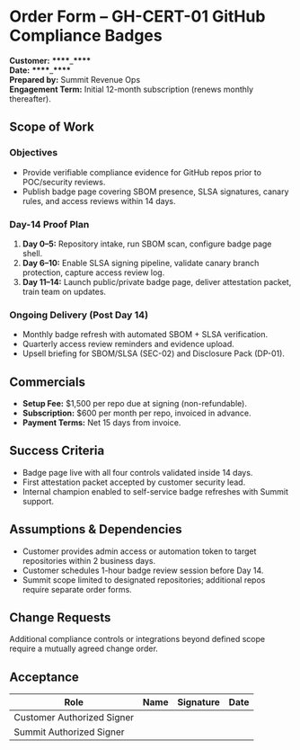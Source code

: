 # Order Form – GH-CERT-01 GitHub Compliance Badges

**Customer:** ********\*\*\*\*********\_********\*\*\*\*********  
**Date:** ********\*\*\*\*********\_********\*\*\*\*********  
**Prepared by:** Summit Revenue Ops  
**Engagement Term:** Initial 12-month subscription (renews monthly thereafter).

## Scope of Work

### Objectives

- Provide verifiable compliance evidence for GitHub repos prior to POC/security reviews.
- Publish badge page covering SBOM presence, SLSA signatures, canary rules, and access reviews within 14 days.

### Day-14 Proof Plan

1. **Day 0–5:** Repository intake, run SBOM scan, configure badge page shell.
2. **Day 6–10:** Enable SLSA signing pipeline, validate canary branch protection, capture access review log.
3. **Day 11–14:** Launch public/private badge page, deliver attestation packet, train team on updates.

### Ongoing Delivery (Post Day 14)

- Monthly badge refresh with automated SBOM + SLSA verification.
- Quarterly access review reminders and evidence upload.
- Upsell briefing for SBOM/SLSA (SEC-02) and Disclosure Pack (DP-01).

## Commercials

- **Setup Fee:** $1,500 per repo due at signing (non-refundable).
- **Subscription:** $600 per month per repo, invoiced in advance.
- **Payment Terms:** Net 15 days from invoice.

## Success Criteria

- Badge page live with all four controls validated inside 14 days.
- First attestation packet accepted by customer security lead.
- Internal champion enabled to self-service badge refreshes with Summit support.

## Assumptions & Dependencies

- Customer provides admin access or automation token to target repositories within 2 business days.
- Customer schedules 1-hour badge review session before Day 14.
- Summit scope limited to designated repositories; additional repos require separate order forms.

## Change Requests

Additional compliance controls or integrations beyond defined scope require a mutually agreed change order.

## Acceptance

| Role                       | Name | Signature | Date |
| -------------------------- | ---- | --------- | ---- |
| Customer Authorized Signer |      |           |      |
| Summit Authorized Signer   |      |           |      |
